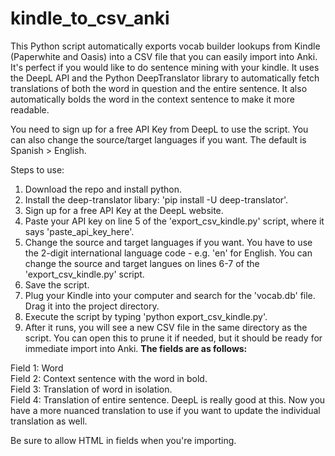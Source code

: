 # kindle_to_csv_anki
This Python script automatically exports vocab builder lookups from Kindle (Paperwhite and Oasis) into a CSV file that you can easily import into Anki. It's perfect if you would like to do sentence mining with your kindle. It uses the DeepL API and the Python DeepTranslator library to automatically fetch translations of both the word in question and the entire sentence. It also automatically bolds the word in the context sentence to make it more readable.

You need to sign up for a free API Key from DeepL to use the script. You can also change the source/target languages if you want. The default is Spanish > English.

Steps to use:

1. Download the repo and install python.
2. Install the deep-translator libary: 'pip install -U deep-translator'.
3. Sign up for a free API Key at the DeepL website.
4. Paste your API key on line 5 of the 'export_csv_kindle.py' script, where it says 'paste_api_key_here'.
5. Change the source and target languages if you want. You have to use the 2-digit international language code - e.g. 'en' for English. You can change the source and target langues on lines 6-7 of the 'export_csv_kindle.py' script.
6. Save the script.
7. Plug your Kindle into your computer and search for the 'vocab.db' file. Drag it into the project directory.
8. Execute the script by typing 'python export_csv_kindle.py'.
9. After it runs, you will see a new CSV file in the same directory as the script. You can open this to prune it if needed, but it should be ready for immediate import into Anki. **The fields are as follows:**

Field 1: Word
</br>
Field 2: Context sentence with the word in bold.
</br>
Field 3: Translation of word in isolation.
</br>
Field 4: Translation of entire sentence. DeepL is really good at this. Now you have a more nuanced translation to use if you want to update the individual translation as well.

Be sure to allow HTML in fields when you're importing.
